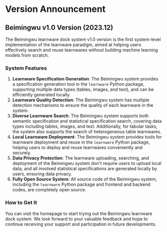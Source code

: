 # Version Announcement

## Beimingwu v1.0 Version (2023.12)


The Beimingwu learnware dock system v1.0 version is the first system-level implementation of the learnware paradigm, aimed at helping users effectively search and reuse learnwares without building machine learning models from scratch.

### System Features

1. **Learnware Specification Generation**: The Beimingwu system provides a specification generation tool in the `learnware` Python package, supporting multiple data types (tables, images, and text), and can be efficiently generated locally.
2. **Learnware Quality Detection**: The Beimingwu system has multiple detection mechanisms to ensure the quality of each learnware in the system.
3. **Diverse Learnware Search**: The Beimingwu system supports both semantic specification and statistical specification search, covering data types including tables, images, and text. Additionally, for tabular tasks, the system also supports the search of heterogeneous table learnwares.
4. **Local Learnware Deployment**: The Beimingwu system provides tools for learnware deployment and reuse in the `learnware` Python package, helping users to deploy and reuse learnwares conveniently and securely.
5. **Data Privacy Protection**: The learnware uploading, searching, and deployment of the Beimingwu system don't require users to upload local data, and all involved statistical specifications are generated locally by users, ensuring data privacy.
6. **Fully Open Source System**: All source code of the Beimingwu system, including the `learnware` Python package and frontend and backend codes, are completely open source.


### How to Get It

You can visit the homepage to start trying out the Beimingwu learnware dock system. We look forward to your valuable feedback and hope to continue receiving your support and participation in future developments.
